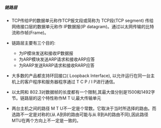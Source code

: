##### 链路层
*    TCP传给IP的数据单元称作TCP报文段或简称为 TCP段(TCP segment) 传给网络接口层的数据单元称作 IP数据报(IP datagram)。通过以太网传输的比特流称作帧(Frame)。

*   链路层主要有三个目的:
    *   为IP模块发送和接收IP数据报
    *   为ARP模块发送ARP请求和接收ARP应答
    *   为RARP发送RARP请求和接收RARP应答

*   大多数的产品都支持环回接口( Loopback Interface), 以允许运行在同一台主机上的客户程序和服务器程序通过 T C P / I P进行通信。

*   以太网和 802.3对数据帧的长度都有一个限制,其最大值分别是1500和1492字节。链路层的这个特性称作M T U,最大传输单元

*   两台主机之间的路径 M T U不一定是个常数。它取决于当时所选择的路由。而选路不一定是对称的(从 A到B的路由可能与从 B到A的路由不同),因此路径MTU在两个方向上不一定是一致的。


